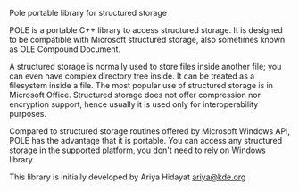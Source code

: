 Pole
portable library for structured storage

POLE is a portable C++ library to access structured storage. It is designed to be compatible with Microsoft structured storage, also sometimes known as OLE Compound Document.

A structured storage is normally used to store files inside another file; you can even have complex directory tree inside. It can be treated as a filesystem inside a file. The most popular use of structured storage is in Microsoft Office. Structured storage does not offer compression nor encryption support, hence usually it is used only for interoperability purposes.

Compared to structured storage routines offered by Microsoft Windows API, POLE has the advantage that it is portable. You can access any structured storage in the supported platform, you don't need to rely on Windows library.

This library is initially developed by Ariya Hidayat <ariya@kde.org>